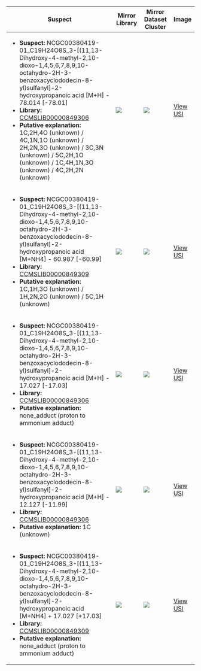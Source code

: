 | Suspect | Mirror Library | Mirror Dataset Cluster | Image |
| --- | --- | --- | --- |
| <ul><li><b>Suspect:</b> NCGC00380419-01_C19H24O8S_3-[(11,13-Dihydroxy-4-methyl-2,10-dioxo-1,4,5,6,7,8,9,10-octahydro-2H-3-benzoxacyclododecin-8-yl)sulfanyl]-2-hydroxypropanoic acid [M+H] -  78.014 [-78.01]</li><li><b>Library:</b> [CCMSLIB00000849306](https://gnps.ucsd.edu/ProteoSAFe/gnpslibraryspectrum.jsp?SpectrumID=CCMSLIB00000849306)</li><li><b>Putative explanation:</b> 1C,2H,4O (unknown) / 4C,1N,1O (unknown) / 2H,2N,3O (unknown) / 3C,3N (unknown) / 5C,2H,1O (unknown) / 1C,4H,1N,3O (unknown) / 4C,2H,2N (unknown)</li></ul> | ![](https://metabolomics-usi.ucsd.edu/svg/mirror?usi1=mzspec:MSV000080554:E8_GE8_01_7915.mzML:scan:547&usi2=mzspec:GNPSLIBRARY:CCMSLIB00000849306&mz_min=50&mz_max=500) | ![](https://metabolomics-usi.ucsd.edu/svg/mirror?usi1=mzspec:MSV000080554:E8_GE8_01_7915.mzML:scan:547&usi2=mzspec:MSV000084314:MSV000080554.mgf:scan:59429&mz_min=50&mz_max=500) | [View USI](https://metabolomics-usi.ucsd.edu/svg/?usi=mzspec:MSV000080554:E8_GE8_01_7915.mzML:scan:547&mz_min=50&mz_max=500)| 
| <ul><li><b>Suspect:</b> NCGC00380419-01_C19H24O8S_3-[(11,13-Dihydroxy-4-methyl-2,10-dioxo-1,4,5,6,7,8,9,10-octahydro-2H-3-benzoxacyclododecin-8-yl)sulfanyl]-2-hydroxypropanoic acid [M+NH4] -  60.987 [-60.99]</li><li><b>Library:</b> [CCMSLIB00000849309](https://gnps.ucsd.edu/ProteoSAFe/gnpslibraryspectrum.jsp?SpectrumID=CCMSLIB00000849309)</li><li><b>Putative explanation:</b> 1C,1H,3O (unknown) / 1H,2N,2O (unknown) / 5C,1H (unknown)</li></ul> | ![](https://metabolomics-usi.ucsd.edu/svg/mirror?usi1=mzspec:MSV000080554:E8_GE8_01_7915.mzML:scan:547&usi2=mzspec:GNPSLIBRARY:CCMSLIB00000849309&mz_min=50&mz_max=500) | ![](https://metabolomics-usi.ucsd.edu/svg/mirror?usi1=mzspec:MSV000080554:E8_GE8_01_7915.mzML:scan:547&usi2=mzspec:MSV000084314:MSV000080554.mgf:scan:60830&mz_min=50&mz_max=500) | [View USI](https://metabolomics-usi.ucsd.edu/svg/?usi=mzspec:MSV000080554:E8_GE8_01_7915.mzML:scan:547&mz_min=50&mz_max=500)| 
| <ul><li><b>Suspect:</b> NCGC00380419-01_C19H24O8S_3-[(11,13-Dihydroxy-4-methyl-2,10-dioxo-1,4,5,6,7,8,9,10-octahydro-2H-3-benzoxacyclododecin-8-yl)sulfanyl]-2-hydroxypropanoic acid [M+H] -  17.027 [-17.03]</li><li><b>Library:</b> [CCMSLIB00000849306](https://gnps.ucsd.edu/ProteoSAFe/gnpslibraryspectrum.jsp?SpectrumID=CCMSLIB00000849306)</li><li><b>Putative explanation:</b> none_adduct (proton to ammonium adduct)</li></ul> | ![](https://metabolomics-usi.ucsd.edu/svg/mirror?usi1=mzspec:MSV000080554:E8_GE8_01_7915.mzML:scan:553&usi2=mzspec:GNPSLIBRARY:CCMSLIB00000849306&mz_min=50&mz_max=500) | ![](https://metabolomics-usi.ucsd.edu/svg/mirror?usi1=mzspec:MSV000080554:E8_GE8_01_7915.mzML:scan:553&usi2=mzspec:MSV000084314:MSV000080554.mgf:scan:59429&mz_min=50&mz_max=500) | [View USI](https://metabolomics-usi.ucsd.edu/svg/?usi=mzspec:MSV000080554:E8_GE8_01_7915.mzML:scan:553&mz_min=50&mz_max=500)| 
| <ul><li><b>Suspect:</b> NCGC00380419-01_C19H24O8S_3-[(11,13-Dihydroxy-4-methyl-2,10-dioxo-1,4,5,6,7,8,9,10-octahydro-2H-3-benzoxacyclododecin-8-yl)sulfanyl]-2-hydroxypropanoic acid [M+H] -  12.127 [-11.99]</li><li><b>Library:</b> [CCMSLIB00000849306](https://gnps.ucsd.edu/ProteoSAFe/gnpslibraryspectrum.jsp?SpectrumID=CCMSLIB00000849306)</li><li><b>Putative explanation:</b> 1C (unknown)</li></ul> | ![](https://metabolomics-usi.ucsd.edu/svg/mirror?usi1=mzspec:MSV000080554:E8_GE8_01_7915.mzML:scan:595&usi2=mzspec:GNPSLIBRARY:CCMSLIB00000849306&mz_min=50&mz_max=500) | ![](https://metabolomics-usi.ucsd.edu/svg/mirror?usi1=mzspec:MSV000080554:E8_GE8_01_7915.mzML:scan:595&usi2=mzspec:MSV000084314:MSV000080554.mgf:scan:59429&mz_min=50&mz_max=500) | [View USI](https://metabolomics-usi.ucsd.edu/svg/?usi=mzspec:MSV000080554:E8_GE8_01_7915.mzML:scan:595&mz_min=50&mz_max=500)| 
| <ul><li><b>Suspect:</b> NCGC00380419-01_C19H24O8S_3-[(11,13-Dihydroxy-4-methyl-2,10-dioxo-1,4,5,6,7,8,9,10-octahydro-2H-3-benzoxacyclododecin-8-yl)sulfanyl]-2-hydroxypropanoic acid [M+NH4] +  17.027 [+17.03]</li><li><b>Library:</b> [CCMSLIB00000849309](https://gnps.ucsd.edu/ProteoSAFe/gnpslibraryspectrum.jsp?SpectrumID=CCMSLIB00000849309)</li><li><b>Putative explanation:</b> none_adduct (proton to ammonium adduct)</li></ul> | ![](https://metabolomics-usi.ucsd.edu/svg/mirror?usi1=mzspec:MSV000080554:E8_GE8_01_7915.mzML:scan:543&usi2=mzspec:GNPSLIBRARY:CCMSLIB00000849309&mz_min=50&mz_max=500) | ![](https://metabolomics-usi.ucsd.edu/svg/mirror?usi1=mzspec:MSV000080554:E8_GE8_01_7915.mzML:scan:543&usi2=mzspec:MSV000084314:MSV000080554.mgf:scan:60830&mz_min=50&mz_max=500) | [View USI](https://metabolomics-usi.ucsd.edu/svg/?usi=mzspec:MSV000080554:E8_GE8_01_7915.mzML:scan:543&mz_min=50&mz_max=500)| 